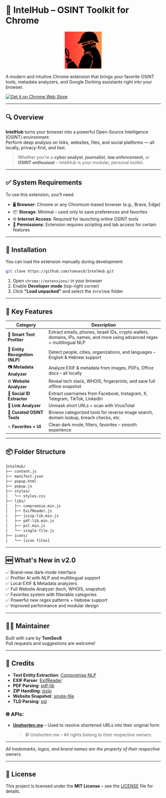 # 🧠 IntelHub – OSINT Toolkit for Chrome

<p align="center">
  <img src="icons/icon.png" alt="IntelHub Logo" width="120" />
</p>


A modern and intuitive Chrome extension that brings your favorite OSINT tools, metadata analyzers, and Google Dorking assistants right into your browser.

[![Get it on Chrome Web Store](https://img.shields.io/badge/Install%20from-Chrome%20Web%20Store-blue.svg?logo=google-chrome)](https://chromewebstore.google.com/detail/jfjpgfklmjdhabodgghmjclpgnpiejlh)


---

## 🔍 Overview

**IntelHub** turns your browser into a powerful Open-Source Intelligence (OSINT) environment.  
Perform deep analysis on links, websites, files, and social platforms — all locally, privacy-first, and fast.

> Whether you're a **cyber analyst**, **journalist**, **law enforcement**, or **OSINT enthusiast** – IntelHub is your modular, personal toolkit.

---

## ✅ System Requirements

To use this extension, you’ll need:

- 🖥️ **Browser**: Chrome or any Chromium-based browser (e.g., Brave, Edge)  
- 📦 **Storage**: Minimal – used only to save preferences and favorites  
- 🌐 **Internet Access**: Required for launching online OSINT tools  
- 🧩 **Permissions**: Extension requires scripting and tab access for certain features  

---

## 🚀 Installation

You can load the extension manually during development:

```bash
git clone https://github.com/tomsec8/IntelHub.git
```

1. Open `chrome://extensions/` in your browser  
2. Enable **Developer mode** (top-right corner)  
3. Click **"Load unpacked"** and select the `IntelHub` folder  

---

## 🚀 Key Features

| Category               | Description                                                                 |
|------------------------|-----------------------------------------------------------------------------|
| 🔎 **Smart Text Profiler** | Extract emails, phones, Israeli IDs, crypto wallets, domains, IPs, names, and more using advanced regex + multilingual NLP |
| 🧠 **Entity Recognition (NLP)** | Detect people, cities, organizations, and languages – English & Hebrew support |
| 📷 **Metadata Analyzer**     | Analyze EXIF & metadata from images, PDFs, Office docs – all locally |
| 🌐 **Website Analyzer**      | Reveal tech stack, WHOIS, fingerprints, and save full offline snapshot |
| 🧬 **Social ID Extractor**   | Extract usernames from Facebook, Instagram, X, Telegram, TikTok, LinkedIn |
| 🔗 **Link Analyzer**         | Unmask short URLs + scan with VirusTotal |
| 🧰 **Curated OSINT Tools**  | Browse categorized tools for reverse image search, domain lookup, breach checks, etc. |
| ⭐ **Favorites + UI**        | Clean dark mode, filters, favorites – smooth experience |


---

## 📦 Folder Structure

```
IntelHub/
├── content.js
├── manifest.json
├── popup.html
├── popup.js
├── styles/
│   └── styles.css
├── libs/
│   ├── compromise.min.js
│   ├── ExifReader.js
│   ├── jszip-lib.min.js
│   ├── pdf-lib.min.js
│   ├── psl.min.js
│   └── single-file.js
├── icons/
│   └── [icon files]

```

---

## 🆕 What's New in v2.0

✅ Brand-new dark-mode interface  
✅ Profiler AI with NLP and multilingual support  
✅ Local EXIF & Metadata analyzers  
✅ Full Website Analyzer (tech, WHOIS, snapshot)  
✅ Favorites system with filterable categories  
✅ Powerful new regex patterns + Hebrew support  
✅ Improved performance and modular design  

---

## 👨‍💻 Maintainer

Built with care by **TomSec8**  
Pull requests and suggestions are welcome!

---

## 🤝 Credits

- **Text Entity Extraction**: [Compromise NLP](https://github.com/spencermountain/compromise)  
- **EXIF Parser**: [ExifReader](https://github.com/mattiasw/ExifReader)  
- **PDF Parsing**: [pdf-lib](https://github.com/Hopding/pdf-lib)  
- **ZIP Handling**: [jszip](https://github.com/Stuk/jszip)  
- **Website Snapshot**: [single-file](https://github.com/gildas-lormeau/SingleFile)  
- **TLD Parsing**: [psl](https://github.com/lupomontero/psl)

### 🌐 APIs:
- **[Unshorten.me](https://unshorten.me)** – Used to resolve shortened URLs into their original form  
  > © Unshorten.me – All rights belong to their respective owners.

---

*All trademarks, logos, and brand names are the property of their respective owners.*

---

## 📜 License

This project is licensed under the **MIT License** – see the [LICENSE](LICENSE) file for details.
